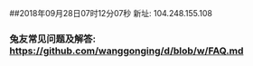 ##2018年09月28日07时12分07秒 新址: 104.248.155.108
### 兔友常见问题及解答: https://github.com/wanggonging/d/blob/w/FAQ.md
